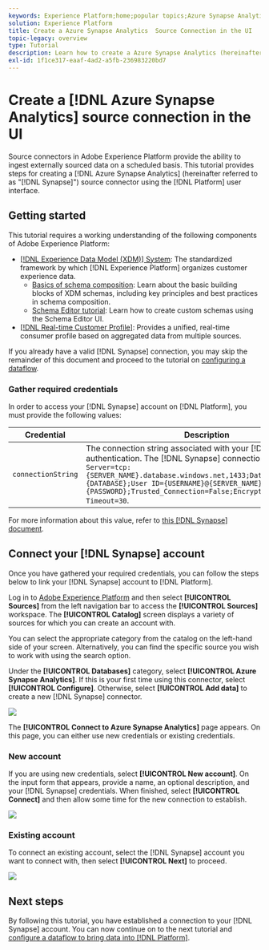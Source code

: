 ```yaml
---
keywords: Experience Platform;home;popular topics;Azure Synapse Analytics;Synapse;synapse;azure synapse analytics
solution: Experience Platform
title: Create a Azure Synapse Analytics  Source Connection in the UI
topic-legacy: overview
type: Tutorial
description: Learn how to create a Azure Synapse Analytics (hereinafter referred to as "Synapse") source connection using the Adobe Experience Platform UI.
exl-id: 1f1ce317-eaaf-4ad2-a5fb-236983220bd7
---
```

# Create a [!DNL Azure Synapse Analytics] source connection in the UI

Source connectors in Adobe Experience Platform provide the ability to ingest externally sourced data on a scheduled basis. This tutorial provides steps for creating a [!DNL Azure Synapse Analytics] (hereinafter referred to as "[!DNL Synapse]") source connector using the [!DNL Platform] user interface.

## Getting started

This tutorial requires a working understanding of the following components of Adobe Experience Platform:

*   [[!DNL Experience Data Model (XDM)] System](../../../../../xdm/home.md): The standardized framework by which [!DNL Experience Platform] organizes customer experience data.
    *   [Basics of schema composition](../../../../../xdm/schema/composition.md): Learn about the basic building blocks of XDM schemas, including key principles and best practices in schema composition.
    *   [Schema Editor tutorial](../../../../../xdm/tutorials/create-schema-ui.md): Learn how to create custom schemas using the Schema Editor UI.
*   [[!DNL Real-time Customer Profile]](../../../../../profile/home.md): Provides a unified, real-time consumer profile based on aggregated data from multiple sources.

If you already have a valid [!DNL Synapse] connection, you may skip the remainder of this document and proceed to the tutorial on [configuring a dataflow](../../dataflow/databases.md).

### Gather required credentials

In order to access your [!DNL Synapse] account on [!DNL Platform], you must provide the following values:

| Credential | Description |
| ---------- | ----------- |
| `connectionString` | The connection string associated with your [!DNL Synapse] authentication. The [!DNL Synapse] connection string pattern is `Server=tcp:{SERVER_NAME}.database.windows.net,1433;Database={DATABASE};User ID={USERNAME}@{SERVER_NAME};Password={PASSWORD};Trusted_Connection=False;Encrypt=True;Connection Timeout=30`. |

For more information about this value, refer to [this [!DNL Synapse] document](https://docs.microsoft.com/en-us/azure/data-factory/connector-azure-sql-data-warehouse).

## Connect your [!DNL Synapse] account

Once you have gathered your required credentials, you can follow the steps below to link your [!DNL Synapse] account to [!DNL Platform].

Log in to [Adobe Experience Platform](https://platform.adobe.com) and then select **[!UICONTROL Sources]** from the left navigation bar to access the **[!UICONTROL Sources]** workspace. The **[!UICONTROL Catalog]** screen displays a variety of sources for which you can create an account with.

You can select the appropriate category from the catalog on the left-hand side of your screen. Alternatively, you can find the specific source you wish to work with using the search option.

Under the **[!UICONTROL Databases]** category, select **[!UICONTROL Azure Synapse Analytics]**. If this is your first time using this connector, select **[!UICONTROL Configure]**. Otherwise, select **[!UICONTROL Add data]** to create a new [!DNL Synapse] connector. 

![](../../../../images/tutorials/create/azure-synapse-analytics/catalog.png)

The **[!UICONTROL Connect to Azure Synapse Analytics]** page appears. On this page, you can either use new credentials or existing credentials.

### New account

If you are using new credentials, select **[!UICONTROL New account]**. On the input form that appears, provide a name, an optional description, and your [!DNL Synapse] credentials. When finished, select **[!UICONTROL Connect]** and then allow some time for the new connection to establish.

![](../../../../images/tutorials/create/azure-synapse-analytics/new.png)

### Existing account

To connect an existing account, select the [!DNL Synapse] account you want to connect with, then select **[!UICONTROL Next]** to proceed.

![](../../../../images/tutorials/create/azure-synapse-analytics/existing.png)

## Next steps

By following this tutorial, you have established a connection to your [!DNL Synapse] account. You can now continue on to the next tutorial and [configure a dataflow to bring data into [!DNL Platform]](../../dataflow/databases.md).
